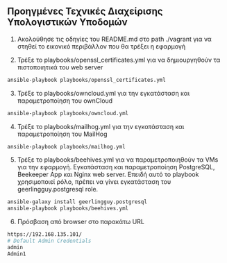 ## Προηγμένες Τεχνικές Διαχείρισης Υπολογιστικών Υποδομών

1. Ακολούθησε τις οδηγίες του README.md στο path ./vagrant για να στηθεί το εικονικό περιβάλλον που θα τρέξει η εφαρμογή

2. Τρέξε το playbooks/openssl_certificates.yml για να δημιουργηθούν τα πιστοποιητικά του web server

```bash
ansible-playbook playbooks/openssl_certificates.yml 
```

3. Τρέξε το playbooks/owncloud.yml για την εγκατάσταση και παραμετροποίηση του ownCloud

```bash
ansible-playbook playbooks/owncloud.yml
```

4. Τρέξε το playbooks/mailhog.yml για την εγκατάσταση και παραμετροποίηση του MailHog

```bash
ansible-playbook playbooks/mailhog.yml
```

5. Τρέξε το playbooks/beehives.yml για να παραμετροποιηθούν τα VMs για την εφαρμογή. Εγκατάσταση και παραμετροποίηση PostgreSQL, Beekeeper App και Nginx web server. Επειδή αυτό το playbook χρησιμοποιεί ρόλο, πρέπει να γίνει εγκατάσταση του geerlingguy.postgresql role. 

```bash
ansible-galaxy install geerlingguy.postgresql
ansible-playbook playbooks/beehives.yml
```

6. Πρόσβαση από browser στο παρακάτω URL

```bash
https://192.168.135.101/
# Default Admin Credentials
admin
Admin1
```